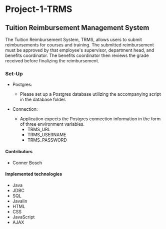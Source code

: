 # Project-1-TRMS

## Tuition Reimbursement Management System

The Tuition Reimbursement System, TRMS, allows users to submit reimbursements for courses and training. The submitted reimbursement must be approved by that employee's supervisor, department head, and benefits coordinator. The benefits coordinator then reviews the grade received before finalizing the reimbursement.

### Set-Up

- Postgres:
  - Please set up a Postgres database utilizing the accompanying script in the database folder.

- Connection:
  - Application expects the Postgres connection information in the form of three environment variables.
    - TRMS_URL
    - TRMS_USERNAME
    - TRMS_PASSWORD
    
#### Contributors

- Conner Bosch

#### Implemented technologies

- Java
- JDBC
- SQL
- Javalin
- HTML
- CSS
- JavaScript
- AJAX
